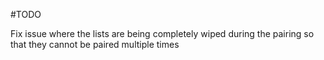 #TODO

Fix issue where the lists are being completely wiped during the pairing so that they cannot be paired multiple times
